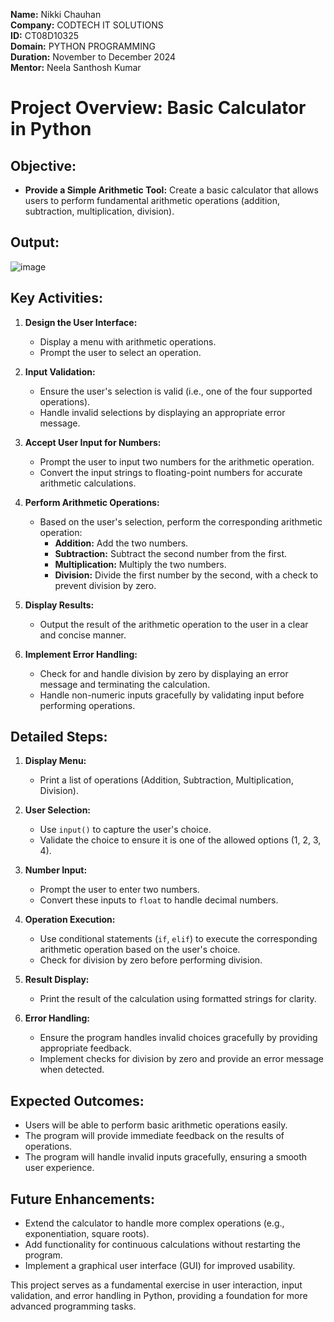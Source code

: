**Name:** Nikki Chauhan  
**Company:** CODTECH IT SOLUTIONS  
**ID:** CT08D10325  
**Domain:** PYTHON PROGRAMMING  
**Duration:** November to December 2024  
**Mentor:** Neela Santhosh Kumar

# Project Overview: Basic Calculator in Python

## Objective:
- **Provide a Simple Arithmetic Tool:** Create a basic calculator that allows users to perform fundamental arithmetic operations (addition, subtraction, multiplication, division).

## Output:
![image](https://github.com/user-attachments/assets/aacf1c6b-d819-47b8-8107-3382fe05e6bb)



## Key Activities:

1. **Design the User Interface:**
   - Display a menu with arithmetic operations.
   - Prompt the user to select an operation.

2. **Input Validation:**
   - Ensure the user's selection is valid (i.e., one of the four supported operations).
   - Handle invalid selections by displaying an appropriate error message.

3. **Accept User Input for Numbers:**
   - Prompt the user to input two numbers for the arithmetic operation.
   - Convert the input strings to floating-point numbers for accurate arithmetic calculations.

4. **Perform Arithmetic Operations:**
   - Based on the user's selection, perform the corresponding arithmetic operation:
     - **Addition:** Add the two numbers.
     - **Subtraction:** Subtract the second number from the first.
     - **Multiplication:** Multiply the two numbers.
     - **Division:** Divide the first number by the second, with a check to prevent division by zero.

5. **Display Results:**
   - Output the result of the arithmetic operation to the user in a clear and concise manner.

6. **Implement Error Handling:**
   - Check for and handle division by zero by displaying an error message and terminating the calculation.
   - Handle non-numeric inputs gracefully by validating input before performing operations.

## Detailed Steps:

1. **Display Menu:**
   - Print a list of operations (Addition, Subtraction, Multiplication, Division).

2. **User Selection:**
   - Use `input()` to capture the user's choice.
   - Validate the choice to ensure it is one of the allowed options (1, 2, 3, 4).

3. **Number Input:**
   - Prompt the user to enter two numbers.
   - Convert these inputs to `float` to handle decimal numbers.

4. **Operation Execution:**
   - Use conditional statements (`if`, `elif`) to execute the corresponding arithmetic operation based on the user's choice.
   - Check for division by zero before performing division.

5. **Result Display:**
   - Print the result of the calculation using formatted strings for clarity.

6. **Error Handling:**
   - Ensure the program handles invalid choices gracefully by providing appropriate feedback.
   - Implement checks for division by zero and provide an error message when detected.

## Expected Outcomes:
- Users will be able to perform basic arithmetic operations easily.
- The program will provide immediate feedback on the results of operations.
- The program will handle invalid inputs gracefully, ensuring a smooth user experience.

## Future Enhancements:
- Extend the calculator to handle more complex operations (e.g., exponentiation, square roots).
- Add functionality for continuous calculations without restarting the program.
- Implement a graphical user interface (GUI) for improved usability.

This project serves as a fundamental exercise in user interaction, input validation, and error handling in Python, providing a foundation for more advanced programming tasks.
